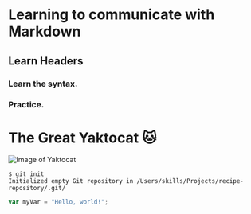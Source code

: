# Learning to communicate with Markdown
  ## Learn Headers
### Learn the syntax.
### Practice.

# The Great Yaktocat :cat:
![Image of Yaktocat](https://octodex.github.com/images/yaktocat.png)

```
$ git init
Initialized empty Git repository in /Users/skills/Projects/recipe-repository/.git/
```
``` javascript
var myVar = "Hello, world!";
```
